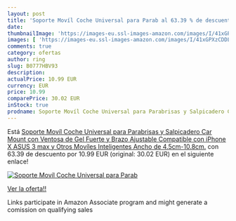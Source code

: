 ```yaml
---
layout: post
title: 'Soporte Movíl Coche Universal para Parab al 63.39 % de descuento'
date: 
thumbnailImage: 'https://images-eu.ssl-images-amazon.com/images/I/41xGPXzCDDL._SL200_.jpg'
images: [ 'https://images-eu.ssl-images-amazon.com/images/I/41xGPXzCDDL._SL200_.jpg' ]
comments: true
category: ofertas
author: ring
slug: B0777HBV93
description:
actualPrice: 10.99 EUR
currency: EUR
price: 10.99
comparePrice: 30.02 EUR
inStock: true
prodname: Soporte Movíl Coche Universal para Parabrisas y Salpicadero Car Mount con Ventosa de Gel Fuerte y Brazo Ajustable Compatible con iPhone X ASUS 3 max y Otros Movíles Inteligentes Ancho de 4.5cm-10.8cm.
---
```


Está [Soporte Movíl Coche Universal para Parabrisas y Salpicadero Car Mount con Ventosa de Gel Fuerte y Brazo Ajustable Compatible con iPhone X ASUS 3 max y Otros Movíles Inteligentes Ancho de 4.5cm-10.8cm.](https://www.amazon.es/dp/B0777HBV93/?tag=tolees-21) con 63.39 de descuento por 10.99 EUR (original: 30.02 EUR) en el siguiente enlace!

[![Soporte Movíl Coche Universal para Parab](https://images-eu.ssl-images-amazon.com/images/I/41xGPXzCDDL._SL200_.jpg)](https://www.amazon.es/dp/B0777HBV93/?tag=tolees-21)

[Ver la oferta!!](https://www.amazon.es/dp/B0777HBV93/?tag=tolees-21)

Links participate in Amazon Associate program and might generate a comission on qualifying sales


